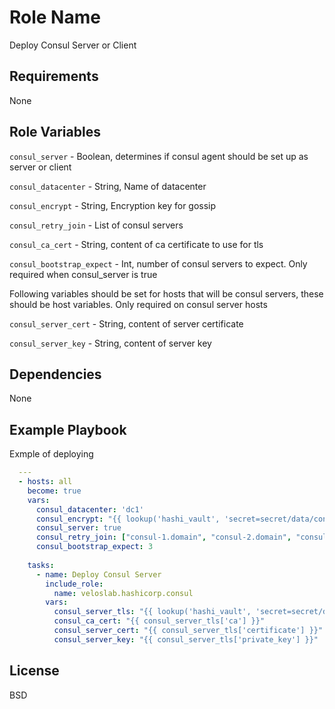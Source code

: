 Role Name
=========

Deploy Consul Server or Client

Requirements
------------

None

Role Variables
--------------

`consul_server` - Boolean, determines if consul agent should be set up as server or client

`consul_datacenter` - String, Name of datacenter

`consul_encrypt` - String, Encryption key for gossip

`consul_retry_join` - List of consul servers

`consul_ca_cert` - String, content of ca certificate to use for tls

`consul_bootstrap_expect` - Int, number of consul servers to expect. Only required when consul_server is true

Following variables should be set for hosts that will be consul servers, these should be host variables. Only required on consul server hosts

`consul_server_cert` - String, content of server certificate

`consul_server_key` - String, content of server key

Dependencies
------------

None

Example Playbook
----------------

Exmple of deploying 

```yaml
  ---
  - hosts: all
    become: true
    vars:
      consul_datacenter: 'dc1'
      consul_encrypt: "{{ lookup('hashi_vault', 'secret=secret/data/consul/encryption_key')['key']}}"
      consul_server: true
      consul_retry_join: ["consul-1.domain", "consul-2.domain", "consul-3.domain"]
      consul_bootstrap_expect: 3
  
    tasks:
      - name: Deploy Consul Server
        include_role:
          name: veloslab.hashicorp.consul
        vars:
          consul_server_tls: "{{ lookup('hashi_vault', 'secret=secret/data/consul/{{ ansible_hostname }}')}}"
          consul_ca_cert: "{{ consul_server_tls['ca'] }}"
          consul_server_cert: "{{ consul_server_tls['certificate'] }}"
          consul_server_key: "{{ consul_server_tls['private_key'] }}"                                                                        
```


License
-------

BSD
